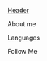 [Header](https://github.com/DenisGadjiev/DenisGadjiev/blob/main/assets/9B395089-EF34-4956-B94E-D4C0736C2480.jpeg)

About me

Languages

Follow Me
